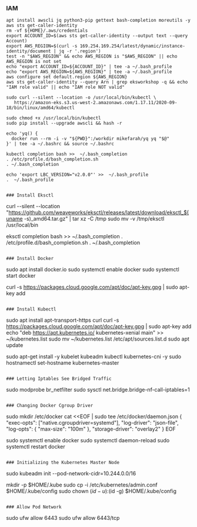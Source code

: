 ### IAM
```
apt install awscli jq python3-pip gettext bash-completion moreutils -y
aws sts get-caller-identity
rm -vf ${HOME}/.aws/credentials
export ACCOUNT_ID=$(aws sts get-caller-identity --output text --query Account)
export AWS_REGION=$(curl -s 169.254.169.254/latest/dynamic/instance-identity/document | jq -r '.region')
test -n "$AWS_REGION" && echo AWS_REGION is "$AWS_REGION" || echo AWS_REGION is not set
echo "export ACCOUNT_ID=${ACCOUNT_ID}" | tee -a ~/.bash_profile
echo "export AWS_REGION=${AWS_REGION}" | tee -a ~/.bash_profile
aws configure set default.region ${AWS_REGION}
aws sts get-caller-identity --query Arn | grep eksworkshop -q && echo "IAM role valid" || echo "IAM role NOT valid"
```

```
sudo curl --silent --location -o /usr/local/bin/kubectl \
   https://amazon-eks.s3.us-west-2.amazonaws.com/1.17.11/2020-09-18/bin/linux/amd64/kubectl

sudo chmod +x /usr/local/bin/kubectl
sudo pip install --upgrade awscli && hash -r

echo 'yq() {
  docker run --rm -i -v "${PWD}":/workdir mikefarah/yq yq "$@"
}' | tee -a ~/.bashrc && source ~/.bashrc

kubectl completion bash >>  ~/.bash_completion
. /etc/profile.d/bash_completion.sh
. ~/.bash_completion

echo 'export LBC_VERSION="v2.0.0"' >>  ~/.bash_profile
.  ~/.bash_profile
```

```

### Install Eksctl
```
curl --silent --location "https://github.com/weaveworks/eksctl/releases/latest/download/eksctl_$(uname -s)_amd64.tar.gz" | tar xz -C /tmp
sudo mv -v /tmp/eksctl /usr/local/bin

eksctl completion bash >> ~/.bash_completion
. /etc/profile.d/bash_completion.sh
. ~/.bash_completion
```

### Install Docker
```
sudo apt install docker.io
sudo systemctl enable docker
sudo systemctl start docker

curl -s https://packages.cloud.google.com/apt/doc/apt-key.gpg | sudo apt-key add
```

### Install Kubectl
```
sudo apt install apt-transport-https curl
curl -s https://packages.cloud.google.com/apt/doc/apt-key.gpg | sudo apt-key add
echo "deb https://apt.kubernetes.io/ kubernetes-xenial main" >> ~/kubernetes.list
sudo mv ~/kubernetes.list /etc/apt/sources.list.d
sudo apt update

sudo apt-get install -y kubelet kubeadm kubectl kubernetes-cni -y
sudo hostnamectl set-hostname kubernetes-master
```

### Letting Iptables See Bridged Traffic
```
sudo modprobe br_netfilter
sudo sysctl net.bridge.bridge-nf-call-iptables=1
```

### Changing Docker Cgroup Driver
```
sudo mkdir /etc/docker
cat <<EOF | sudo tee /etc/docker/daemon.json
{ "exec-opts": ["native.cgroupdriver=systemd"],
"log-driver": "json-file",
"log-opts":
{ "max-size": "100m" },
"storage-driver": "overlay2"
}
EOF

sudo systemctl enable docker
sudo systemctl daemon-reload
sudo systemctl restart docker
```

### Initializing the Kubernetes Master Node
```
sudo kubeadm init --pod-network-cidr=10.244.0.0/16

mkdir -p $HOME/.kube
sudo cp -i /etc/kubernetes/admin.conf $HOME/.kube/config
sudo chown $(id -u):$(id -g) $HOME/.kube/config
```

### Allow Pod Network
```
sudo ufw allow 6443
sudo ufw allow 6443/tcp
```
